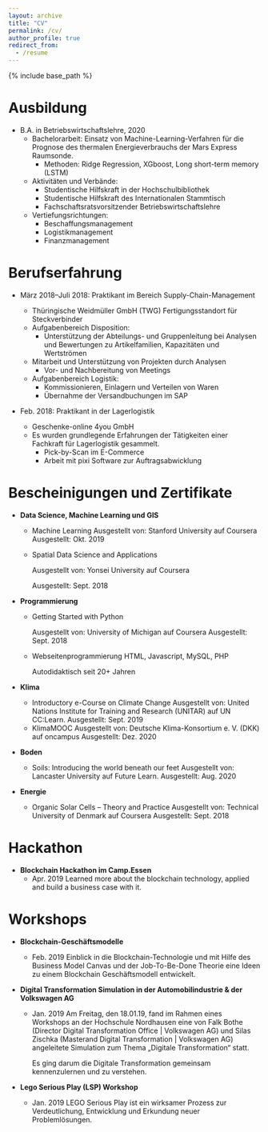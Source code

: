 ```yaml
---
layout: archive
title: "CV"
permalink: /cv/
author_profile: true
redirect_from:
  - /resume
---
```


{% include base_path %}

Ausbildung
======

- B.A. in Betriebswirtschaftslehre, 2020
  - Bachelorarbeit: Einsatz von Machine-Learning-Verfahren für die Prognose des thermalen Energieverbrauchs der Mars Express Raumsonde.
    - Methoden: Ridge Regression, XGboost, Long short-term memory (LSTM)
  - Aktivitäten und Verbände: 
    - Studentische Hilfskraft in der Hochschulbibliothek 
    - Studentische Hilfskraft des Internationalen Stammtisch  
    - Fachschaftsratsvorsitzender Betriebswirtschaftslehre 
  - Vertiefungsrichtungen: 
    - Beschaffungsmanagement
    - Logistikmanagement
    - Finanzmanagement


Berufserfahrung
======
* März 2018–Juli 2018: Praktikant im Bereich Supply-Chain-Management
  * Thüringische Weidmüller GmbH (TWG) Fertigungsstandort für Steckverbinder 
  * Aufgabenbereich Disposition:
    * Unterstützung der Abteilungs- und Gruppenleitung bei Analysen und Bewertungen zu Artikelfamilien, Kapazitäten und Wertströmen
  * Mitarbeit und Unterstützung von Projekten durch Analysen
    * Vor- und Nachbereitung von Meetings
  * Aufgabenbereich Logistik:
    * Kommissionieren, Einlagern und Verteilen von Waren
    * Übernahme der Versandbuchungen im SAP
  
* Feb. 2018: Praktikant in der Lagerlogistik
  * Geschenke-online 4you GmbH
  * Es wurden grundlegende Erfahrungen der Tätigkeiten einer Fachkraft für Lagerlogistik gesammelt.
    * Pick-by-Scan im E-Commerce
    * Arbeit mit pixi Software zur Auftragsabwicklung 
  
Bescheinigungen und Zertifikate
======
* **Data Science, Machine Learning und GIS**
  
  * Machine Learning
    Ausgestellt von: Stanford University auf Coursera
    Ausgestellt: Okt. 2019
  
  * Spatial Data Science and Applications
  
    Ausgestellt von: Yonsei University auf Coursera
  
    Ausgestellt: Sept. 2018
  
* **Programmierung**

  * Getting Started with Python

    Ausgestellt von: University of Michigan auf Coursera
    Ausgestellt: Sept. 2018

  * Webseitenprogrammierung HTML, Javascript, MySQL, PHP

    Autodidaktisch seit 20+ Jahren

* **Klima**

  - Introductory e-Course on Climate Change
    Ausgestellt von: United Nations Institute for Training and Research (UNITAR) auf UN CC:Learn.
    Ausgestellt: Sept. 2019
  - KlimaMOOC
    Ausgestellt von:  Deutsche Klima-Konsortium e. V. (DKK) auf oncampus
    Ausgestellt: Dez. 2020 

* **Boden**

  - Soils: Introducing the world beneath our feet
    Ausgestellt von: Lancaster University auf Future Learn.
    Ausgestellt: Aug. 2020

* **Energie**
  
     * Organic Solar Cells – Theory and Practice
          Ausgestellt von: Technical University of Denmark auf Coursera
          Ausgestellt: Sept. 2018

Hackathon 
======
* **Blockchain Hackathon im Camp.Essen**
  * Apr. 2019  Learned more about the blockchain technology, applied and build a business case with it.

Workshops  
======

* **Blockchain-Geschäftsmodelle**

  * Feb. 2019  Einblick in die Blockchain-Technologie und mit Hilfe des  Business Model Canvas und der Job-To-Be-Done Theorie eine Ideen zu einem Blockchain Geschäftsmodell entwickelt.

* **Digital Transformation Simulation in der Automobilindustrie & der Volkswagen AG**

  * Jan. 2019  Am Freitag, den 18.01.19, fand im Rahmen eines Workshops an der  Hochschule Nordhausen eine von Falk Bothe (Director Digital  Transformation Office | Volkswagen AG) und Silas Zischka (Masterand  Digital Transformation | Volkswagen AG) angeleitete Simulation zum Thema „Digitale Transformation“ statt.

    Es ging darum die Digitale Transformation gemeinsam kennenzulernen und zu verstehen.

* **Lego Serious Play (LSP) Workshop**

  * Jan. 2019  LEGO Serious Play ist ein wirksamer Prozess zur Verdeutlichung, Entwicklung und Erkundung neuer Problemlösungen. 

  ​		